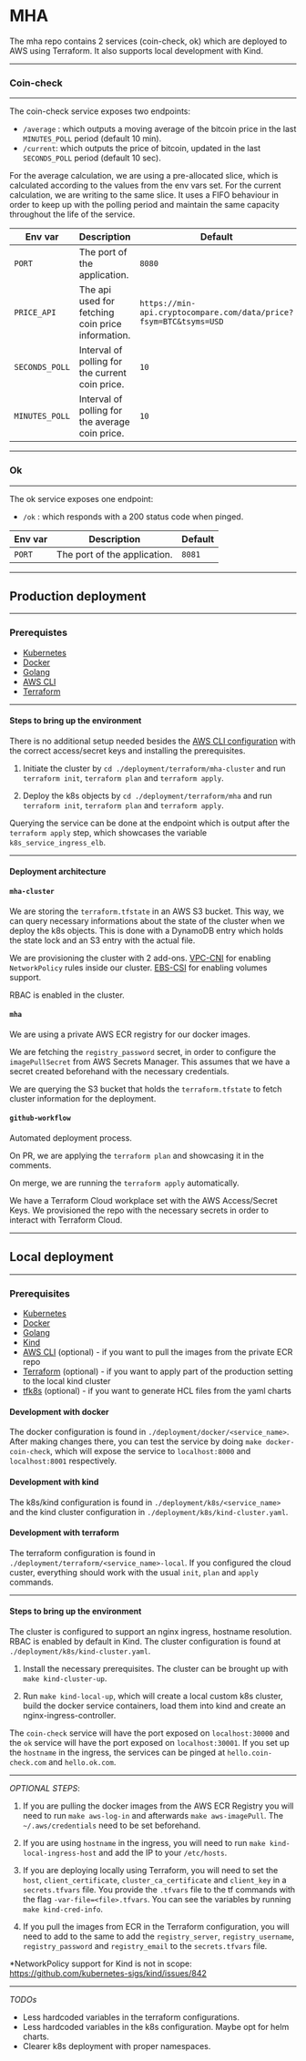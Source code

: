 # MHA

The mha repo contains 2 services (coin-check, ok) which are deployed to AWS 
using Terraform. It also supports local development with Kind.

---
### Coin-check
---
The coin-check service exposes two endpoints:
- `/average` : which outputs a moving average of the bitcoin price in the last 
`MINUTES_POLL` period (default 10 min).
- `/current`: which outputs the price of bitcoin, updated in the last `SECONDS_POLL` 
period (default 10 sec).

For the average calculation, we are using a pre-allocated slice, which is 
calculated according to the values from the env vars set.
For the current calculation, we are writing to the same slice. It uses a FIFO
behaviour in order to keep up with the polling period and maintain the same
capacity throughout the life of the service.


|  Env var           | Description                                       | Default                                                                | 
|  -------------     | ------------------------------------------------- | ---------------------------------------------------------------------  |
|  `PORT`            | The port of the application.                      | `8080`                                                                 |
|  `PRICE_API`       | The api used for fetching coin price information. | `https://min-api.cryptocompare.com/data/price?fsym=BTC&tsyms=USD`      |
|  `SECONDS_POLL`    | Interval of polling for the current coin price.   | `10`                                                                   |
|  `MINUTES_POLL`    | Interval of polling for the average coin price.   | `10`                                                                   |

---
### Ok
---
The ok service exposes one endpoint:
- `/ok` : which responds with a 200 status code when pinged.

|  Env var           | Description                                       | Default                                                                | 
|  -------------     | ------------------------------------------------- | ---------------------------------------------------------------------  |
|  `PORT`            | The port of the application.                      | `8081`                                                                 |

---
## Production deployment
---

### Prerequistes

- [Kubernetes]("https://kubernetes.io/docs/setup/")
- [Docker]("https://docs.docker.com/engine/install/ubuntu/")
- [Golang]("https://go.dev/doc/install")
- [AWS CLI]("https://docs.aws.amazon.com/cli/latest/userguide/getting-started-install.html")
- [Terraform]("https://developer.hashicorp.com/terraform/tutorials/aws-get-started/install-cli") 

---

#### Steps to bring up the environment

There is no additional setup needed besides the [AWS CLI configuration]("https://docs.aws.amazon.com/cli/latest/userguide/cli-authentication-user.html") with the 
correct access/secret keys and installing the prerequisites.

1) Initiate the cluster by `cd ./deployment/terraform/mha-cluster` and run
`terraform init`, `terraform plan` and `terraform apply`.

1) Deploy the k8s objects by `cd ./deployment/terraform/mha` and run
`terraform init`, `terraform plan` and `terraform apply`.

Querying the service can be done at the endpoint which is output after the `terraform
apply` step, which showcases the variable `k8s_service_ingress_elb`.

---

#### Deployment architecture


#### `mha-cluster`

We are storing the `terraform.tfstate` in an AWS S3 bucket. This way, we can query
necessary informations about the state of the cluster when we deploy the k8s objects.
This is done with a DynamoDB entry which holds the state lock and an S3 entry with 
the actual file.

We are provisioning the cluster with 2 add-ons. [VPC-CNI]("https://docs.aws.amazon.com/eks/latest/userguide/managing-vpc-cni.html")
for enabling `NetworkPolicy` rules inside our cluster. [EBS-CSI]("https://docs.aws.amazon.com/eks/latest/userguide/ebs-csi.html")
for enabling volumes support.

RBAC is enabled in the cluster.

#### `mha`

We are using a private AWS ECR registry for our docker images.

We are fetching the `registry_password` secret, in order to configure the `imagePullSecret`
from AWS Secrets Manager. This assumes that we have a secret created beforehand with
the necessary credentials.

We are querying the S3 bucket that holds the `terraform.tfstate` to fetch cluster
information for the deployment.

#### `github-workflow`

Automated deployment process.

On PR, we are applying the `terraform plan` and showcasing it in the comments.

On merge, we are running the `terraform apply` automatically.

We have a Terraform Cloud workplace set with the AWS Access/Secret Keys. We 
provisioned the repo with the necessary secrets in order to interact with 
Terraform Cloud. 

---
## Local deployment
---

### Prerequisites

- [Kubernetes](https://kubernetes.io/docs/setup/)
- [Docker]("https://docs.docker.com/engine/install/ubuntu/")
- [Golang]("https://go.dev/doc/install")
- [Kind]("https://kind.sigs.k8s.io/docs/user/quick-start/")
- [AWS CLI]("https://docs.aws.amazon.com/cli/latest/userguide/getting-started-install.html") (optional) - if you want to pull the images from the private ECR repo
- [Terraform]("https://developer.hashicorp.com/terraform/tutorials/aws-get-started/install-cli") (optional) - if you want to apply part of the production setting 
to the local kind cluster
- [tfk8s]("https://github.com/jrhouston/tfk8s") (optional) - if you want to generate HCL files from the yaml charts

#### Development with docker
The docker configuration is found in `./deployment/docker/<service_name>`.
After making changes there, you can test the service by doing `make docker-coin-check`,
which will expose the service to `localhost:8000` and `localhost:8001` respectively.

#### Development with kind
The k8s/kind configuration is found in `./deployment/k8s/<service_name>` and the kind 
cluster configuration in `./deployment/k8s/kind-cluster.yaml`.

#### Development with terraform
The terraform configuration is found in `./deployment/terraform/<service_name>-local`.
If you configured the cloud custer, everything should work with the usual `init`,
`plan` and `apply` commands.

---

#### Steps to bring up the environment

The cluster is configured to support an nginx ingress, hostname resolution. 
RBAC is enabled by default in Kind. The cluster configuration is found at 
`./deployment/k8s/kind-cluster.yaml`.

1) Install the necessary prerequisites. 
The cluster can be brought up with `make kind-cluster-up`. 

2) Run `make kind-local-up`, which will create a local custom k8s cluster, build 
the docker service containers, load them into kind and create an nginx-ingress-controller.


The `coin-check` service will have the port exposed on `localhost:30000` and the 
`ok` service will have the port exposed on `localhost:30001`. If you set up the 
`hostname` in the ingress, the services can be pinged at `hello.coin-check.com` 
and `hello.ok.com`.

---

*OPTIONAL STEPS*:

1) If you are pulling the docker images from the AWS ECR Registry you will need
to run `make aws-log-in` and afterwards `make aws-imagePull`. The `~/.aws/credentials` 
need to be set beforehand.

2) If you are using `hostname` in the ingress, you will need to run `make kind-local-ingress-host`
and add the IP to your `/etc/hosts`.

3) If you are deploying locally using Terraform, you will need to set the `host`,
`client_certificate`, `cluster_ca_certificate` and `client_key` in a `secrets.tfvars` file.
You provide the `.tfvars` file to the tf commands with the flag `-var-file=<file>.tfvars`.
You can see the variables by running `make kind-cred-info`. 

4) If you pull the images from ECR in the Terraform configuration, you will need to add to the same 
to add the `registry_server`, `registry_username`, `registry_password` and 
`registry_email` to the `secrets.tfvars` file.

*NetworkPolicy support for Kind is not in scope: https://github.com/kubernetes-sigs/kind/issues/842

---

*TODOs*

- Less hardcoded variables in the terraform configurations.
- Less hardcoded variables in the k8s configuration. Maybe opt for helm charts.
- Clearer k8s deployment with proper namespaces.
